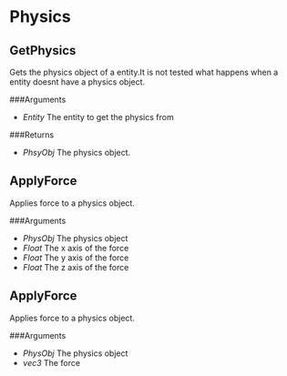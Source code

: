 Physics
===========

GetPhysics
-----------
Gets the physics object of a entity.It is not tested what happens when a entity doesnt have a physics object.

###Arguments
  - *Entity* The entity to get the physics from

###Returns
  - *PhsyObj* The physics object.


ApplyForce
-----------
Applies force to a physics object.

###Arguments
  - *PhysObj* The physics object
  - *Float* The x axis of the force
  - *Float* The y axis of the force
  - *Float* The z axis of the force


ApplyForce
-----------
Applies force to a physics object.

###Arguments
  - *PhysObj* The physics object
  - *vec3* The force


